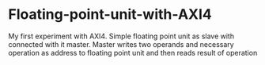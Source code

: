 # Floating-point-unit-with-AXI4
My first experiment with AXI4. Simple floating point unit as slave with connected with it master. 
Master writes two operands and necessary operation as address to floating point unit and then reads result of operation 
